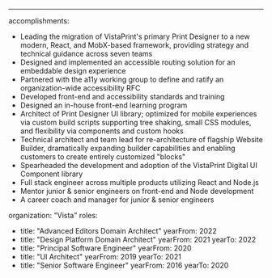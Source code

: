 ---

accomplishments:

- Leading the migration of VistaPrint's primary Print Designer to a new modern, React, and MobX-based framework, providing strategy and technical guidance across seven teams
- Designed and implemented an accessible routing solution for an embeddable design experience
- Partnered with the a11y working group to define and ratify an organization-wide accessibility RFC
- Developed front-end and accessibility standards and training
- Designed an in-house front-end learning program
- Architect of Print Designer UI library; optimized for mobile experiences via custom build scripts supporting tree shaking, small CSS modules, and flexibility via components and custom hooks
- Technical architect and team lead for re-architecture of flagship Website Builder, dramatically expanding builder capabilities and enabling customers to create entirely customized \"blocks\"
- Spearheaded the development and adoption of the VistaPrint Digital UI Component library
- Full stack engineer across multiple products utilizing React and Node.js
- Mentor junior & senior engineers on front-end and Node development
- A career coach and manager for junior & senior engineers

organization: "Vista"
roles:

- title: "Advanced Editors Domain Architect"
  yearFrom: 2022
- title: "Design Platform Domain Architect"
  yearFrom: 2021
  yearTo: 2022
- title: "Principal Software Engineer"
  yearFrom: 2020
- title: "UI Architect"
  yearFrom: 2019
  yearTo: 2021
- title: "Senior Software Engineer"
  yearFrom: 2016
  yearTo: 2020

